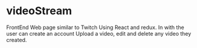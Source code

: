 # videoStream
FrontEnd Web page similar to Twitch Using React and redux. In with the user can create an account Upload a video, edit and delete any video they created.

